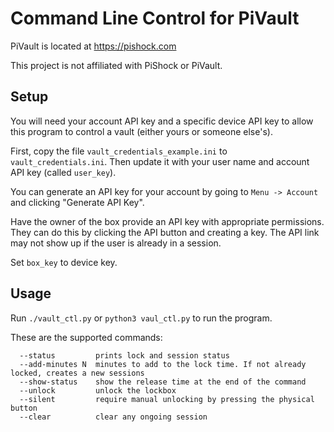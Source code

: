 # Command Line Control for PiVault

PiVault is located at https://pishock.com

This project is not affiliated with PiShock or PiVault.

## Setup

You will need your account API key and a specific device API key to allow this
program to control a vault (either yours or someone else's).

First, copy the file `vault_credentials_example.ini` to `vault_credentials.ini`.
Then update it with your user name and account API key (called `user_key`).

You can generate an API key for your account by going to `Menu -> Account`
and clicking "Generate API Key".

Have the owner of the box provide an API key with appropriate permissions.
They can do this by clicking the API button and creating a key. 
The API link may not show up if the user is already in a session.

Set `box_key` to device key.

## Usage

Run `./vault_ctl.py` or `python3 vaul_ctl.py` to run the program.

These are the supported commands:

```
  --status         prints lock and session status
  --add-minutes N  minutes to add to the lock time. If not already locked, creates a new sessions
  --show-status    show the release time at the end of the command
  --unlock         unlock the lockbox
  --silent         require manual unlocking by pressing the physical button
  --clear          clear any ongoing session
```
